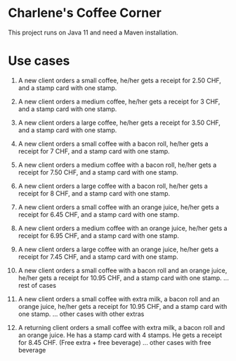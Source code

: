 # Charlene's Coffee Corner

This project runs on Java 11 and need a Maven installation.

# Use cases

1. A new client orders a small coffee, he/her gets a receipt for 2.50 CHF, and a stamp card with one stamp. 
1. A new client orders a medium coffee, he/her gets a receipt for 3 CHF, and a stamp card with one stamp. 
1. A new client orders a large coffee, he/her gets a receipt for 3.50 CHF, and a stamp card with one stamp. 
   
1. A new client orders a small coffee with a bacon roll, he/her gets a receipt for 7 CHF, and a stamp card with one stamp. 
1. A new client orders a medium coffee with a bacon roll, he/her gets a receipt for 7.50 CHF, and a stamp card with one stamp. 
1. A new client orders a large coffee with a bacon roll, he/her gets a receipt for 8 CHF, and a stamp card with one stamp. 
   
1. A new client orders a small coffee with an orange juice, he/her gets a receipt for 6.45 CHF, and a stamp card with one stamp. 
1. A new client orders a medium coffee with an orange juice, he/her gets a receipt for 6.95 CHF, and a stamp card with one stamp. 
1. A new client orders a large coffee with an orange juice, he/her gets a receipt for 7.45 CHF, and a stamp card with one stamp. 

1. A new client orders a small coffee with a bacon roll and an orange juice, he/her gets a receipt for 10.95 CHF,
   and a stamp card with one stamp.
   ... rest of cases

1. A new client orders a small coffee with extra milk, a bacon roll and an orange juice, he/her gets a receipt for 10.95 CHF,
   and a stamp card with one stamp.
   ... other cases with other extras
   
1. A returning client orders a small coffee with extra milk, a bacon roll and an orange juice. He has a stamp card
with 4 stamps. He gets a receipt for 8.45 CHF. (Free extra + free beverage)
   ... other cases with free beverage